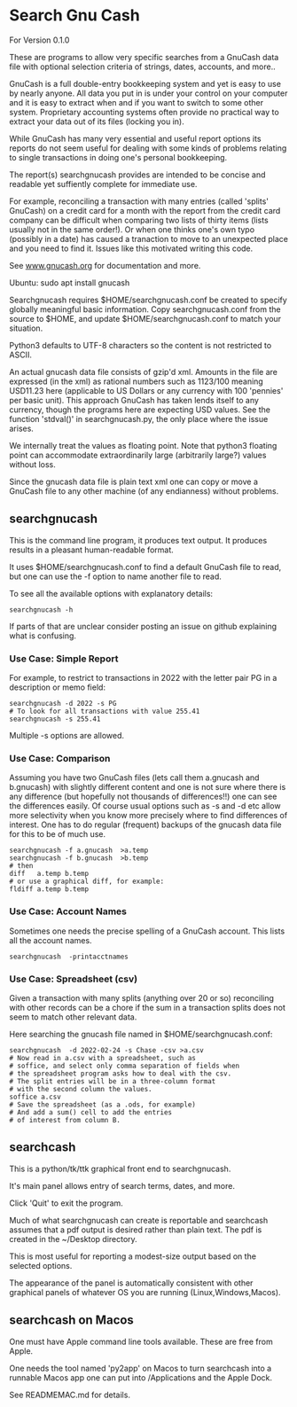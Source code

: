 # Search Gnu Cash

For Version 0.1.0

These are
programs to allow very specific searches from a GnuCash
data file with optional selection
criteria of strings, dates, accounts, and more.. 

GnuCash is a full double-entry bookkeeping system
and yet is easy to use by nearly anyone.
All data you put in is under your control on your computer
and it is easy to extract when and if you want to switch
to some other system.
Proprietary accounting systems often provide no practical
way to extract your data out of its files (locking you in).

While GnuCash has many very essential and useful
report options
its reports do not seem useful for dealing with
some kinds of problems relating to single
transactions in doing one's personal bookkeeping.

The report(s) searchgnucash provides are intended to
be concise and readable yet suffiently complete for
immediate use.

For example, reconciling a transaction with many
entries (called 'splits' GnuCash) on a credit card for a month with
the report from the credit card company can be difficult
when comparing two lists of thirty items (lists usually not
in the same order!).
Or when one thinks one's own typo (possibly in a date)
has caused a tranaction to move to an unexpected place
and you need to find it.
Issues like this motivated writing this code.

See www.gnucash.org for documentation and more.

Ubuntu:  sudo apt install gnucash

Searchgnucash requires $HOME/searchgnucash.conf be created
to specify globally meaningful basic information.
Copy searchgnucash.conf from the source to $HOME, and update
$HOME/searchgnucash.conf to match your situation.

Python3 defaults to UTF-8 characters so the content is not
restricted to ASCII.

An actual gnucash data file consists of gzip'd xml.
Amounts in the file are expressed (in the xml) as
rational numbers such as   <value>1123/100</value> 
meaning USD11.23 here (applicable
to US Dollars or any currency with 100 'pennies'
per basic unit).
This approach GnuCash has taken
lends itself to any currency, though
the programs here are expecting USD values.
See the function 'stdval()' in searchgnucash.py, the
only place where the issue arises.

We internally treat the values as floating point.
Note that python3 floating point can
accommodate extraordinarily large (arbitrarily large?)
values without loss.

Since the gnucash data file is plain text xml one can copy or
move a GnuCash file to any other machine (of any endianness)
without problems.

## searchgnucash

This is the command line program, it produces text output.
It produces results in a pleasant
human-readable format.

It uses $HOME/searchgnucash.conf to find a default
GnuCash file to read, but one can use the -f option
to name another file to read.

To see all the available options with explanatory
details:

    searchgnucash -h

If parts of that are unclear consider posting an issue
on github explaining what is confusing.

### Use Case: Simple Report

For example, to restrict to transactions in 2022
with the letter pair PG in a description or memo field:

    searchgnucash -d 2022 -s PG
    # To look for all transactions with value 255.41
    searchgnucash -s 255.41

Multiple -s  options are allowed.

### Use Case: Comparison

Assuming you have two GnuCash files (lets
call them a.gnucash and b.gnucash) with slightly different
content and one is not sure
where there is any difference (but hopefully not
thousands of differences!!)
one can see the differences easily.
Of course usual options such as -s and -d etc
allow more selectivity when you know more precisely
where to find differences of interest.
One has to do regular (frequent) backups of the
gnucash data file for this to be of much use.

    searchgnucash -f a.gnucash  >a.temp
    searchgnucash -f b.gnucash  >b.temp
    # then
    diff   a.temp b.temp
    # or use a graphical diff, for example:
    fldiff a.temp b.temp

### Use Case: Account Names

Sometimes one needs the precise spelling of a GnuCash account.
This lists all the account names.

    searchgnucash  -printacctnames

### Use Case: Spreadsheet (csv)

Given a transaction with many splits (anything over 20
or so) reconciling with
other records can be a chore if the sum in a transaction
splits does not seem to match other relevant data.

Here searching the gnucash file named 
in $HOME/searchgnucash.conf:

    searchgnucash  -d 2022-02-24 -s Chase -csv >a.csv
    # Now read in a.csv with a spreadsheet, such as
    # soffice, and select only comma separation of fields when
    # the spreadsheet program asks how to deal with the csv.
    # The split entries will be in a three-column format
    # with the second column the values.
    soffice a.csv
    # Save the spreadsheet (as a .ods, for example)
    # And add a sum() cell to add the entries 
    # of interest from column B.

## searchcash

This is a python/tk/ttk graphical front end to searchgnucash.

It's main panel allows entry of search terms, dates, and more.

Click 'Quit' to exit the program.

Much of what searchgnucash can create is reportable and
searchcash assumes that a pdf output is desired
rather than plain text.
The pdf is created in the ~/Desktop directory.

This is most useful for reporting a modest-size output based
on the selected options.

The appearance of the 
panel is automatically 
consistent  with other graphical panels
of whatever OS you are running (Linux,Windows,Macos).

## searchcash on Macos

One must have Apple command line tools available.
These are free from Apple.

One needs the tool named 'py2app' on Macos to turn
searchcash into a runnable Macos app one can put
into /Applications and the Apple Dock.

See READMEMAC.md for details.
